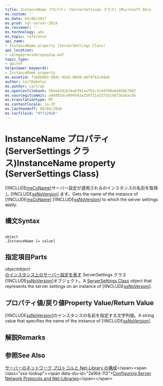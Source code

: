 ```yaml
---
title: InstanceName プロパティ (ServerSettings クラス) |Microsoft Docs
ms.custom: ''
ms.date: 03/06/2017
ms.prod: sql-server-2014
ms.reviewer: ''
ms.technology: wmi
ms.topic: reference
api_name:
- InstanceName property (ServerSettings Class)
api_location:
- sqlmgmproviderxpsp2up.mof
topic_type:
- apiref
helpviewer_keywords:
- InstanceName property
ms.assetid: f16db803-d8dc-45a5-8050-e8f4f41c04a8
author: CarlRabeler
ms.author: carlrab
ms.openlocfilehash: 565e42d1b3ba6391aaf61c3c44f60a9a05867902
ms.sourcegitcommit: ad4d92dce894592a259721a1571b1d8736abacdb
ms.translationtype: MT
ms.contentlocale: ja-JP
ms.lasthandoff: 08/04/2020
ms.locfileid: "87712926"
---
```

# <a name="instancename-property-serversettings-class"></a><span data-ttu-id="2a16d-102">InstanceName プロパティ (ServerSettings クラス)</span><span class="sxs-lookup"><span data-stu-id="2a16d-102">InstanceName property (ServerSettings Class)</span></span>
  <span data-ttu-id="2a16d-103">[!INCLUDE[msCoName](../../../includes/msconame-md.md)]サーバー設定が適用されるのインスタンスの名前を取得し [!INCLUDE[ssNoVersion](../../../includes/ssnoversion-md.md)] ます。</span><span class="sxs-lookup"><span data-stu-id="2a16d-103">Gets the name of the instance of [!INCLUDE[msCoName](../../../includes/msconame-md.md)] [!INCLUDE[ssNoVersion](../../../includes/ssnoversion-md.md)] to which the server settings apply.</span></span>  
  
## <a name="syntax"></a><span data-ttu-id="2a16d-104">構文</span><span class="sxs-lookup"><span data-stu-id="2a16d-104">Syntax</span></span>  
  
```  
  
object  
.InstanceName [= value]  
```  
  
## <a name="parts"></a><span data-ttu-id="2a16d-105">指定項目</span><span class="sxs-lookup"><span data-stu-id="2a16d-105">Parts</span></span>  
 <span data-ttu-id="2a16d-106">*object*</span><span class="sxs-lookup"><span data-stu-id="2a16d-106">*object*</span></span>  
 <span data-ttu-id="2a16d-107">[のインスタンス上のサーバー設定を表す](serversettings-class.md) ServerSettings クラス [!INCLUDE[ssNoVersion](../../../includes/ssnoversion-md.md)]オブジェクト。</span><span class="sxs-lookup"><span data-stu-id="2a16d-107">A [ServerSettings Class](serversettings-class.md) object that represents the server settings on an instance of [!INCLUDE[ssNoVersion](../../../includes/ssnoversion-md.md)].</span></span>  
  
## <a name="property-valuereturn-value"></a><span data-ttu-id="2a16d-108">プロパティ値/戻り値</span><span class="sxs-lookup"><span data-stu-id="2a16d-108">Property Value/Return Value</span></span>  
 <span data-ttu-id="2a16d-109">[!INCLUDE[ssNoVersion](../../../includes/ssnoversion-md.md)]のインスタンスの名前を指定する文字列値。</span><span class="sxs-lookup"><span data-stu-id="2a16d-109">A string value that specifies the name of the instance of [!INCLUDE[ssNoVersion](../../../includes/ssnoversion-md.md)].</span></span>  
  
## <a name="remarks"></a><span data-ttu-id="2a16d-110">解説</span><span class="sxs-lookup"><span data-stu-id="2a16d-110">Remarks</span></span>  
  
## <a name="see-also"></a><span data-ttu-id="2a16d-111">参照</span><span class="sxs-lookup"><span data-stu-id="2a16d-111">See Also</span></span>  
 <span data-ttu-id="2a16d-112">[サーバーのネットワーク プロトコルと Net-Library の構成](https://msdn.microsoft.com/library/ms177485\(v=sql.100\).aspx)</span><span class="sxs-lookup"><span data-stu-id="2a16d-112">[Configuring Server Network Protocols and Net-Libraries](https://msdn.microsoft.com/library/ms177485\(v=sql.100\).aspx)</span></span>  
  
  
